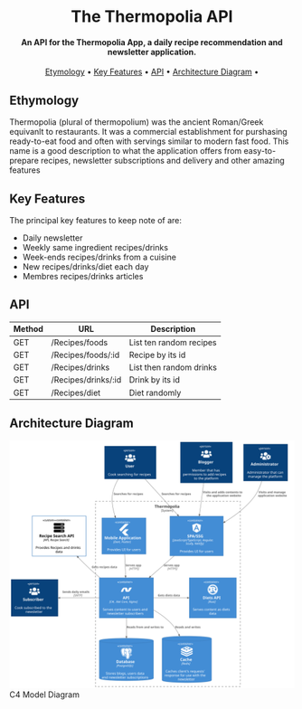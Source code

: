 <h1 align="center">The Thermopolia API</h1>


<h4 align="center">An API for the Thermopolia App, a daily recipe recommendation and newsletter application.</h4>

<p align="center">
  <a href="#etymology">Etymology</a> •
  <a href="#key-features">Key Features</a> •
  <a href="#api">API</a> •
  <a href="#architecture-diagram">Architecture Diagram</a> •
  <!-- <a href="#license">License</a> -->
</p>

## Ethymology
Thermopolia (plural of thermopolium) was the ancient Roman/Greek equivanlt to restaurants. It was a commercial establishment for purshasing ready-to-eat food and often with servings similar to modern fast food. This name is a good description to what the application offers from easy-to-prepare recipes, newsletter subscriptions and delivery and other amazing features

## Key Features
The principal key features to keep note of are:
- Daily newsletter
- Weekly same ingredient recipes/drinks
- Week-ends recipes/drinks from a cuisine
- New recipes/drinks/diet each day
- Membres recipes/drinks articles

## API
Method|URL|Description
------|---|-----------
GET|/Recipes/foods|List ten random recipes
GET|/Recipes/foods/:id|Recipe by its id
GET|/Recipes/drinks|List then random drinks
GET|/Recipes/drinks/:id|Drink by its id
GET|/Recipes/diet|Diet randomly

## Architecture Diagram
![Thermopolia Architecture](./docs/diagrams/architecture.svg)   
C4 Model Diagram